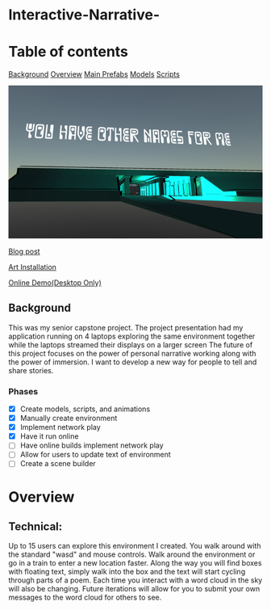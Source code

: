 # Interactive-Narrative-
# Table of contents
[Background](#background)
[Overview](#overview)
[Main Prefabs](#prefabs)
[Models](#models2)
[Scripts](#scripts2)


[![hi](./images/beginning.png)](https://youtu.be/tkzGKdzG9Fk)

[Blog post](https://www.raycoti.com/projects/Interactive%20Narrative)

[Art Installation](https://www.conncoll.edu/academics/internships-student-research/student-research-projects/immersive-virtual-environment-exploring-a-personal-campus-experience.html)

[Online Demo(Desktop Only)](https://interactivenarrative.azurewebsites.net/)

<a name = "background"/>

## Background
This was my senior capstone project. The project presentation had my application running on 4 laptops exploring the same environment together while the laptops streamed their displays on a larger screen The future of this project focuses on the power of personal narrative working along with the power of immersion. I want to develop a new way for people to tell and share stories.      


### Phases
- [x] Create models, scripts, and animations
- [x] Manually create environment 
- [x] Implement network play
- [x] Have it run online
- [ ] Have online builds implement network play
- [ ] Allow for users to update text of environment 
- [ ] Create a scene builder

<a name = "overview"/>

# Overview

## Technical:
Up to 15 users can explore this environment  I created. You walk around with the standard "wasd" and mouse controls. Walk around the environment or go in a train to enter a new location faster. Along the way you will find boxes with floating text, simply walk into the box and the text will start cycling through parts of a poem. Each time you interact with a word cloud in the sky will also be changing. Future iterations will allow for you to submit your own messages to the word cloud for others to see. 

